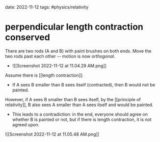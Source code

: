 date: 2022-11-12
tags: #physics/relativity 
# perpendicular length contraction conserved

There are two rods (A and B) with paint brushes on both ends. Move the two rods past each other -- motion is now *orthogonal*.
- ![[Screenshot 2022-11-12 at 11.04.29 AM.png]]

Assume there is [[length contraction]]:
- If A sees B smaller than B sees itself (contracted), then B would not be painted.

However, if A sees B smaller than B sees itself, by the [[principle of relativity]], B also sees A smaller than A sees itself and would be painted.
- This leads to a contradiction: in the end, everyone should agree on whether B is painted or not, but if there is length contraction, it is not agreed upon.

![[Screenshot 2022-11-12 at 11.05.48 AM.png]]